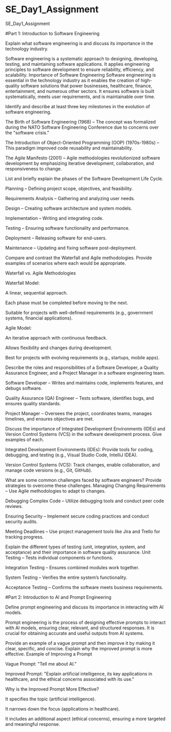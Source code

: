 # SE_Day1_Assignment
SE_Day1_Assignment

#Part 1: Introduction to Software Engineering

Explain what software engineering is and discuss its importance in the technology industry. 

Software engineering is a systematic approach to designing, developing, testing, and maintaining software applications. It applies engineering principles to software development to ensure reliability, efficiency, and scalability.
Importance of Software Engineering
Software engineering is essential in the technology industry as it enables the creation of high-quality software solutions that power businesses, healthcare, finance, entertainment, and numerous other sectors. It ensures software is built systematically, meets user requirements, and is maintainable over time.

Identify and describe at least three key milestones in the evolution of software engineering.  

The Birth of Software Engineering (1968) – The concept was formalized during the NATO Software Engineering Conference due to concerns over the "software crisis."

The Introduction of Object-Oriented Programming (OOP) (1970s-1980s) – This paradigm improved code reusability and maintainability.

The Agile Manifesto (2001) – Agile methodologies revolutionized software development by emphasizing iterative development, collaboration, and responsiveness to change.


List and briefly explain the phases of the Software Development Life Cycle.

Planning – Defining project scope, objectives, and feasibility.

Requirements Analysis – Gathering and analyzing user needs.

Design – Creating software architecture and system models.

Implementation – Writing and integrating code.

Testing – Ensuring software functionality and performance.

Deployment – Releasing software for end-users.

Maintenance – Updating and fixing software post-deployment.


Compare and contrast the Waterfall and Agile methodologies. Provide examples of scenarios where each would be appropriate.

Waterfall vs. Agile Methodologies

Waterfall Model:

A linear, sequential approach.

Each phase must be completed before moving to the next.

Suitable for projects with well-defined requirements (e.g., government systems, financial applications).

Agile Model:

An iterative approach with continuous feedback.

Allows flexibility and changes during development.

Best for projects with evolving requirements (e.g., startups, mobile apps).

Describe the roles and responsibilities of a Software Developer, a Quality Assurance Engineer, and a Project Manager in a software engineering team.

Software Developer – Writes and maintains code, implements features, and debugs software.

Quality Assurance (QA) Engineer – Tests software, identifies bugs, and ensures quality standards.

Project Manager – Oversees the project, coordinates teams, manages timelines, and ensures objectives are met.


Discuss the importance of Integrated Development Environments (IDEs) and Version Control Systems (VCS) in the software development process. Give examples of each.

Integrated Development Environments (IDEs): Provide tools for coding, debugging, and testing (e.g., Visual Studio Code, IntelliJ IDEA).

Version Control Systems (VCS): Track changes, enable collaboration, and manage code versions (e.g., Git, GitHub).


What are some common challenges faced by software engineers? Provide strategies to overcome these challenges.
Managing Changing Requirements – Use Agile methodologies to adapt to changes.

Debugging Complex Code – Utilize debugging tools and conduct peer code reviews.

Ensuring Security – Implement secure coding practices and conduct security audits.

Meeting Deadlines – Use project management tools like Jira and Trello for tracking progress.


Explain the different types of testing (unit, integration, system, and acceptance) and their importance in software quality assurance.
Unit Testing – Tests individual components or functions.

Integration Testing – Ensures combined modules work together.

System Testing – Verifies the entire system’s functionality.

Acceptance Testing – Confirms the software meets business requirements.

#Part 2: Introduction to AI and Prompt Engineering

Define prompt engineering and discuss its importance in interacting with AI models.

Prompt engineering is the process of designing effective prompts to interact with AI models, ensuring clear, relevant, and structured responses. It is crucial for obtaining accurate and useful outputs from AI systems.

Provide an example of a vague prompt and then improve it by making it clear, specific, and concise. Explain why the improved prompt is more effective.
Example of Improving a Prompt

Vague Prompt: "Tell me about AI."

Improved Prompt: "Explain artificial intelligence, its key applications in healthcare, and the ethical concerns associated with its use."

Why is the Improved Prompt More Effective?

It specifies the topic (artificial intelligence).

It narrows down the focus (applications in healthcare).

It includes an additional aspect (ethical concerns), ensuring a more targeted and meaningful response.

